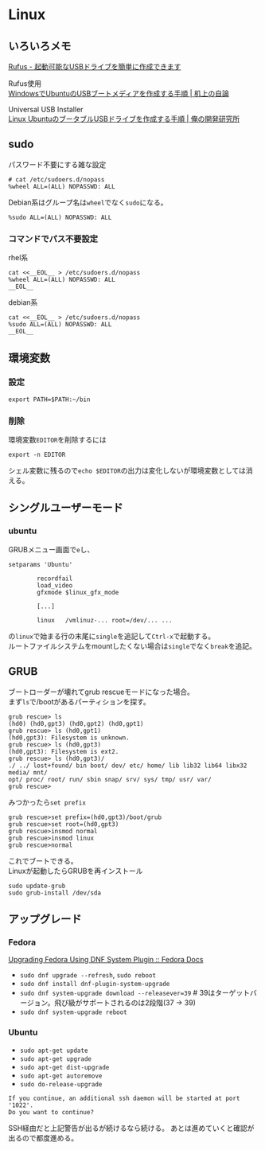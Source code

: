 # Linux

## いろいろメモ

[Rufus - 起動可能なUSBドライブを簡単に作成できます](https://rufus.ie/ja/)

Rufus使用  
[WindowsでUbuntuのUSBブートメディアを作成する手順 | 机上の自論](https://kijonojiron.com/ubuntu_usb_boot_media_create)

Universal USB Installer  
[Linux UbuntuのブータブルUSBドライブを作成する手順 | 俺の開発研究所](https://itlogs.net/ubuntu-bootable-usb/)

## sudo

パスワード不要にする雑な設定

```
# cat /etc/sudoers.d/nopass 
%wheel ALL=(ALL) NOPASSWD: ALL
```

Debian系はグループ名は`wheel`でなく`sudo`になる。

```
%sudo ALL=(ALL) NOPASSWD: ALL
```

### コマンドでパス不要設定

rhel系

```command
cat <<__EOL__ > /etc/sudoers.d/nopass
%wheel ALL=(ALL) NOPASSWD: ALL
__EOL__
```

debian系

```command
cat <<__EOL__ > /etc/sudoers.d/nopass
%sudo ALL=(ALL) NOPASSWD: ALL
__EOL__
```

## 環境変数

### 設定

```console
export PATH=$PATH:~/bin
```

### 削除

環境変数`EDITOR`を削除するには

```console
export -n EDITOR
```

シェル変数に残るので`echo $EDITOR`の出力は変化しないが環境変数としては消える。

## シングルユーザーモード

### ubuntu

GRUBメニュー画面で`e`し、

```text
setparams 'Ubuntu'

        recordfail
        load_video
        gfxmode $linux_gfx_mode

        [...]

        linux   /vmlinuz-... root=/dev/... ...
```

の`linux`で始まる行の末尾に`single`を追記して`Ctrl-x`で起動する。  
ルートファイルシステムをmountしたくない場合は`single`でなく`break`を追記。

## GRUB

ブートローダーが壊れてgrub rescueモードになった場合。  
まず`ls`で/bootがあるパーティションを探す。

```console
grub rescue> ls
(hd0) (hd0,gpt3) (hd0,gpt2) (hd0,gpt1)
grub rescue> ls (hd0,gpt1)
(hd0,gpt3): Filesystem is unknown.
grub rescue> ls (hd0,gpt3)
(hd0,gpt3): Filesystem is ext2.
grub rescue> ls (hd0,gpt3)/
./ ../ lost+found/ bin boot/ dev/ etc/ home/ lib lib32 lib64 libx32 media/ mnt/
opt/ proc/ root/ run/ sbin snap/ srv/ sys/ tmp/ usr/ var/
grub rescue>
```

みつかったら`set prefix`

```console
grub rescue>set prefix=(hd0,gpt3)/boot/grub
grub rescue>set root=(hd0,gpt3)
grub rescue>insmod normal
grub rescue>insmod linux
grub rescue>normal
```

これでブートできる。  
Linuxが起動したらGRUBを再インストール

```console
sudo update-grub
sudo grub-install /dev/sda
```

## アップグレード

### Fedora

[Upgrading Fedora Using DNF System Plugin :: Fedora Docs](https://docs.fedoraproject.org/en-US/quick-docs/upgrading-fedora-offline/)

- `sudo dnf upgrade --refresh`, `sudo reboot`
- `sudo dnf install dnf-plugin-system-upgrade`
- `sudo dnf system-upgrade download --releasever=39`  # 39はターゲットバージョン。飛び級がサポートされるのは2段階(37 -> 39)
- `sudo dnf system-upgrade reboot`

### Ubuntu

- `sudo apt-get update`
- `sudo apt-get upgrade`
- `sudo apt-get dist-upgrade`
- `sudo apt-get autoremove`
- `sudo do-release-upgrade`

```console
If you continue, an additional ssh daemon will be started at port '1022'. 
Do you want to continue? 
```

SSH経由だと上記警告が出るが続けるなら続ける。
あとは進めていくと確認が出るので都度進める。
